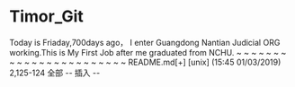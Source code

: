 # Timor_Git
Today is Friaday,700days ago， I enter Guangdong Nantian Judicial ORG working.This is My First Job after me graduated from NCHU.
~
~
~
~
~
~
~
~
~
~
~
~
~
~
~
~
~
~
~
~
~
~
~
README.md[+] [unix] (15:45 01/03/2019)                                                                                    2,125-124 全部
-- 插入 --

